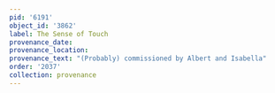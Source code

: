```yaml
---
pid: '6191'
object_id: '3862'
label: The Sense of Touch
provenance_date:
provenance_location:
provenance_text: "(Probably) commissioned by Albert and Isabella"
order: '2037'
collection: provenance
---
```

